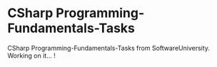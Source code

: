 # CSharp Programming-Fundamentals-Tasks
CSharp Programming-Fundamentals-Tasks from SoftwareUniversity. 
Working on it... !
